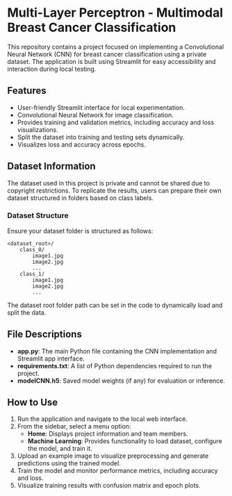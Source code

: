 # Multi-Layer Perceptron - Multimodal Breast Cancer Classification

This repository contains a project focused on implementing a Convolutional Neural Network (CNN) for breast cancer classification using a private dataset. The application is built using Streamlit for easy accessibility and interaction during local testing.

## Features

- User-friendly Streamlit interface for local experimentation.
- Convolutional Neural Network for image classification.
- Provides training and validation metrics, including accuracy and loss visualizations.
- Split the dataset into training and testing sets dynamically.
- Visualizes loss and accuracy across epochs.


## Dataset Information

The dataset used in this project is private and cannot be shared due to copyright restrictions. To replicate the results, users can prepare their own dataset structured in folders based on class labels.

### Dataset Structure

Ensure your dataset folder is structured as follows:
```
<dataset_root>/
    class_0/
        image1.jpg
        image2.jpg
        ...
    class_1/
        image1.jpg
        image2.jpg
        ...
```
The dataset root folder path can be set in the code to dynamically load and split the data.

## File Descriptions

- **app.py**: The main Python file containing the CNN implementation and Streamlit app interface.
- **requirements.txt**: A list of Python dependencies required to run the project.
- **modelCNN.h5**: Saved model weights (if any) for evaluation or inference.

## How to Use

1. Run the application and navigate to the local web interface.
2. From the sidebar, select a menu option:
   - **Home**: Displays project information and team members.
   - **Machine Learning**: Provides functionality to load dataset, configure the model, and train it.
3. Upload an example image to visualize preprocessing and generate predictions using the trained model.
4. Train the model and monitor performance metrics, including accuracy and loss.
5. Visualize training results with confusion matrix and epoch plots.

